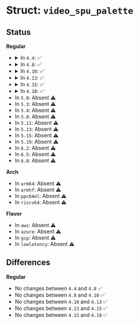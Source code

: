 # Struct: <code>video_spu_palette</code>

## Status
<b>Regular</b>
<ul>
<li>
<details>
<summary>In <code>4.4</code>: ✅</summary>

```c
struct video_spu_palette {
    int length;
    __u8 *palette;
};
```
</details>
</li>
<li>
<details>
<summary>In <code>4.8</code>: ✅</summary>

```c
struct video_spu_palette {
    int length;
    __u8 *palette;
};
```
</details>
</li>
<li>
<details>
<summary>In <code>4.10</code>: ✅</summary>

```c
struct video_spu_palette {
    int length;
    __u8 *palette;
};
```
</details>
</li>
<li>
<details>
<summary>In <code>4.13</code>: ✅</summary>

```c
struct video_spu_palette {
    int length;
    __u8 *palette;
};
```
</details>
</li>
<li>
<details>
<summary>In <code>4.15</code>: ✅</summary>

```c
struct video_spu_palette {
    int length;
    __u8 *palette;
};
```
</details>
</li>
<li>
<details>
<summary>In <code>4.18</code>: ✅</summary>

```c
struct video_spu_palette {
    int length;
    __u8 *palette;
};
```
</details>
</li>
<li>
In <code>5.0</code>: Absent ⚠️
</li>
<li>
In <code>5.3</code>: Absent ⚠️
</li>
<li>
In <code>5.4</code>: Absent ⚠️
</li>
<li>
In <code>5.8</code>: Absent ⚠️
</li>
<li>
In <code>5.11</code>: Absent ⚠️
</li>
<li>
In <code>5.13</code>: Absent ⚠️
</li>
<li>
In <code>5.15</code>: Absent ⚠️
</li>
<li>
In <code>5.19</code>: Absent ⚠️
</li>
<li>
In <code>6.2</code>: Absent ⚠️
</li>
<li>
In <code>6.5</code>: Absent ⚠️
</li>
<li>
In <code>6.8</code>: Absent ⚠️
</li>
</ul>
<b>Arch</b>
<ul>
<li>
In <code>arm64</code>: Absent ⚠️
</li>
<li>
In <code>armhf</code>: Absent ⚠️
</li>
<li>
In <code>ppc64el</code>: Absent ⚠️
</li>
<li>
In <code>riscv64</code>: Absent ⚠️
</li>
</ul>
<b>Flavor</b>
<ul>
<li>
In <code>aws</code>: Absent ⚠️
</li>
<li>
In <code>azure</code>: Absent ⚠️
</li>
<li>
In <code>gcp</code>: Absent ⚠️
</li>
<li>
In <code>lowlatency</code>: Absent ⚠️
</li>
</ul>

## Differences
<b>Regular</b>
<ul>
<li>
No changes between <code>4.4</code> and <code>4.8</code> ✅
</li>
<li>
No changes between <code>4.8</code> and <code>4.10</code> ✅
</li>
<li>
No changes between <code>4.10</code> and <code>4.13</code> ✅
</li>
<li>
No changes between <code>4.13</code> and <code>4.15</code> ✅
</li>
<li>
No changes between <code>4.15</code> and <code>4.18</code> ✅
</li>
</ul>
